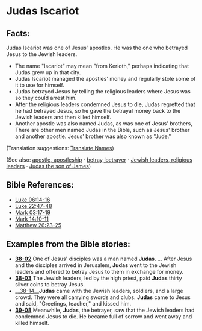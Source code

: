 # Judas Iscariot #

## Facts: ##

Judas Iscariot was one of Jesus' apostles. He was the one who betrayed Jesus to the Jewish leaders.

* The name "Iscariot" may mean "from Kerioth," perhaps indicating that Judas grew up in that city.
* Judas Iscariot managed the apostles' money and regularly stole some of it to use for himself.
* Judas betrayed Jesus by telling the religious leaders where Jesus was so they could arrest him.
* After the religious leaders condemned Jesus to die, Judas regretted that he had betrayed Jesus, so he gave the betrayal money back to the Jewish leaders and then killed himself.
* Another apostle was also named Judas, as was one of Jesus' brothers, There are other men named Judas in the Bible, such as Jesus' brother and another apostle. Jesus' brother was also known as "Jude."

(Translation suggestions: [Translate Names](https://git.door43.org/Door43/en-ta-translate-vol1/src/master/content/translate_names.md))

(See also: [apostle, apostleship](../kt/apostle.md) **·** [betray, betrayer](../kt/betray.md) **·** [Jewish leaders, religious leaders](../other/jewishleaders.md) **·** [Judas the son of James](../other/judassonofjames.md))

## Bible References: ##

* [Luke 06:14-16](https://door43.org/en/bible/notes/luk/06/14)
* [Luke 22:47-48](https://door43.org/en/bible/notes/luk/22/47)
* [Mark 03:17-19](https://door43.org/en/bible/notes/mrk/03/17)
* [Mark 14:10-11](https://door43.org/en/bible/notes/mrk/14/10)
* [Matthew 26:23-25](https://door43.org/en/bible/notes/mat/26/23)

## Examples from the Bible stories: ##

* __[38-02](https://door43.org/en/obs/notes/frames/38-02)__ One of Jesus' disciples was a man named __Judas__. … After Jesus and the disciples arrived in Jerusalem, __Judas__  went to the Jewish leaders and offered to betray Jesus to them in exchange for money.
* __[38-03](https://door43.org/en/obs/notes/frames/38-03)__ The Jewish leaders, led by the high priest, paid __Judas__  thirty silver coins to betray Jesus.
* __[38-14](https://door43.org/en/obs/notes/frames/38-14)____Judas__  came with the Jewish leaders, soldiers, and a large crowd. They were all carrying swords and clubs. __Judas__  came to Jesus and said, "Greetings, teacher," and kissed him.
* __[39-08](https://door43.org/en/obs/notes/frames/39-08)__ Meanwhile, __Judas__, the betrayer, saw that the Jewish leaders had condemned Jesus to die. He became full of sorrow and went away and killed himself.


